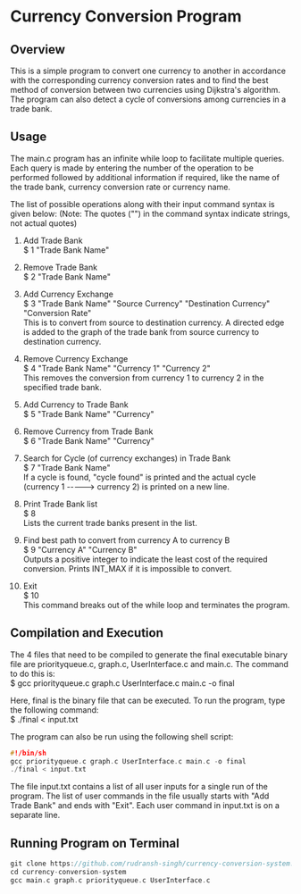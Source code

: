 # Currency Conversion Program

## Overview

This is a simple program to convert one currency to another in accordance with the corresponding currency conversion rates and to find the best method of conversion between two currencies using Dijkstra's algorithm. The program can also detect a cycle of conversions among currencies in a trade bank.

## Usage

The main.c program has an infinite while loop to facilitate multiple queries. Each query is made by entering the number of the operation to be performed followed by additional information if required, like the name of the trade bank, currency conversion rate or currency name.


The list of possible operations along with their input command syntax is given below:
(Note: The quotes ("") in the command syntax indicate strings, not actual quotes)

1. Add Trade Bank<br>
    $ 1 "Trade Bank Name"

2. Remove Trade Bank<br>
    $ 2 "Trade Bank Name"

3. Add Currency Exchange<br>
    $ 3 "Trade Bank Name" "Source Currency" "Destination Currency" "Conversion Rate"<br>
This is to convert from source to destination currency. A directed edge is added to the graph of the trade bank from source currency to destination currency.

4. Remove Currency Exchange<br>
    $ 4 "Trade Bank Name" "Currency 1" "Currency 2"<br>
This removes the conversion from currency 1 to currency 2 in the specified trade bank.

5. Add Currency to Trade Bank<br>
    $ 5 "Trade Bank Name" "Currency"

6. Remove Currency from Trade Bank<br>
    $ 6 "Trade Bank Name" "Currency"

7. Search for Cycle (of currency exchanges) in Trade Bank<br>
    $ 7 "Trade Bank Name"<br>
If a cycle is found, "cycle found" is printed and the actual cycle (currency 1 -----> currency 2) is printed on a new line.

8. Print Trade Bank list<br>
    $ 8<br>
Lists the current trade banks present in the list.

9. Find best path to convert from currency A to currency B<br>
    $ 9 "Currency A" "Currency B"<br>
Outputs a positive integer to indicate the least cost of the required conversion. Prints INT_MAX if it is impossible to convert. 

10. Exit<br>
    $ 10<br>
This command breaks out of the while loop and terminates the program.

## Compilation and Execution

The 4 files that need to be compiled to generate the final executable binary file are priorityqueue.c, graph.c, UserInterface.c and main.c. The command to do this is:<br>
$ gcc priorityqueue.c graph.c UserInterface.c main.c -o final

Here, final is the binary file that can be executed. To run the program, type the following command:<br>
$ ./final < input.txt

The program can also be run using the following shell script:<br>
```c 
#!/bin/sh
gcc priorityqueue.c graph.c UserInterface.c main.c -o final
./final < input.txt
```

The file input.txt contains a list of all user inputs for a single run of the program. The list of user commands in the file usually starts with "Add Trade Bank" and ends with "Exit". Each user command in input.txt is on a separate line. 

## Running Program on Terminal

```C
git clone https://github.com/rudransh-singh/currency-conversion-system.git
cd currency-conversion-system
gcc main.c graph.c priorityqueue.c UserInterface.c
```



